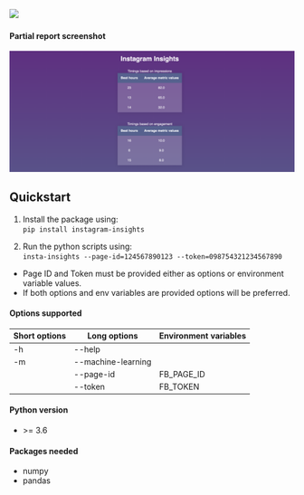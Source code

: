 ![](https://github.com/PardhuMadipalli/instagram-insights/workflows/Publish%20PyPi%20Package/badge.svg)

#### Partial report screenshot

![Report Screenshot](screenshot.png "Report Screenshot")

## Quickstart

1. Install the package using:<br>
`pip install instagram-insights`

2. Run the python scripts using:<br>
`insta-insights --page-id=124567890123 --token=098754321234567890`

- Page ID and Token must be provided either as options or environment variable values. 
- If both options and env variables are provided options will be preferred.

#### Options supported

| Short options | Long options | Environment variables |
|---------------|--------------|-----------------------|
| -h | --help ||
| -m | --machine-learning ||
| | --page-id | FB_PAGE_ID|
| | --token   | FB_TOKEN  |


#### Python version

- \>= 3.6

#### Packages needed
- numpy
- pandas
